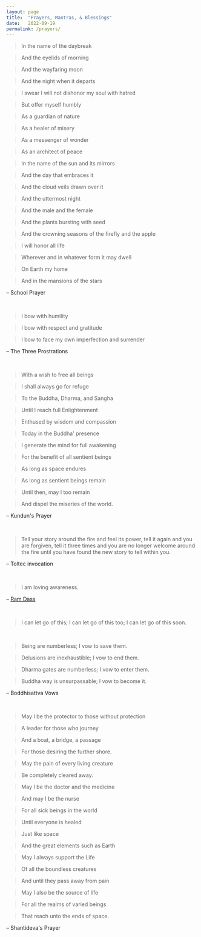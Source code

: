 ```yaml
---
layout: page
title:  "Prayers, Mantras, & Blessings"
date:   2022-09-19
permalink: /prayers/
---
```


> In the name of the daybreak

> And the eyelids of morning

> And the wayfaring moon

> And the night when it departs

> I swear I will not dishonor my soul with hatred

> But offer myself humbly

> As a guardian of nature

> As a healer of misery

> As a messenger of wonder

> As an architect of peace

> In the name of the sun and its mirrors

> And the day that embraces it

> And the cloud veils drawn over it

> And the uttermost night

> And the male and the female

> And the plants bursting with seed

> And the crowning seasons of the firefly and the apple

> I will honor all life

> Wherever and in whatever form it may dwell

> On Earth my home

> And in the mansions of the stars

– School Prayer

<br>

> I bow with humility

> I bow with respect and gratitude

> I bow to face my own imperfection and surrender

– The Three Prostrations

<br>


> With a wish to free all beings

> I shall always go for refuge

> To the Buddha, Dharma, and Sangha

> Until I reach full Enlightenment

> Enthused by wisdom and compassion

> Today in the Buddha' presence

> I generate the mind for full awakening

> For the benefit of all sentient beings

> As long as space endures

> As long as sentient beings remain

> Until then, may I too remain

> And dispel the miseries of the world.

– Kundun's Prayer

<br>

> Tell your story around the fire and feel its power, tell it again and you are forgiven, tell it three times and you are no longer welcome around the fire until you have found the new story to tell within you.  

– Toltec invocation

<br>

> I am loving awareness.

– [Ram Dass](https://en.wikipedia.org/wiki/Ram_Dass)

<br>

> I can let go of this; I can let go of this too; I can let go of this soon.

<br>

> Being are numberless; I vow to save them.

> Delusions are inexhaustible; I vow to end them.

> Dharma gates are numberless; I vow to enter them.

> Buddha way is unsurpassable; I vow to become it.

– Boddhisattva Vows

<br>


> May I be the protector to those without protection

> A leader for those who journey

> And a boat, a bridge, a passage

> For those desiring the further shore.

> May the pain of every living creature

> Be completely cleared away.

> May I be the doctor and the medicine

> And may I be the nurse

> For all sick beings in the world

> Until everyone is healed

> Just like space

> And the great elements such as Earth

> May I always support the Life

> Of all the boundless creatures

> And until they pass away from pain

> May I also be the source of life

> For all the realms of varied beings

> That reach unto the ends of space.

– Shantideva's Prayer

<br>
